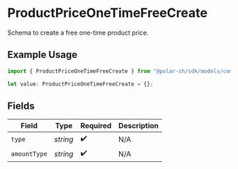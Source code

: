 # ProductPriceOneTimeFreeCreate

Schema to create a free one-time product price.

## Example Usage

```typescript
import { ProductPriceOneTimeFreeCreate } from "@polar-sh/sdk/models/components";

let value: ProductPriceOneTimeFreeCreate = {};
```

## Fields

| Field              | Type               | Required           | Description        |
| ------------------ | ------------------ | ------------------ | ------------------ |
| `type`             | *string*           | :heavy_check_mark: | N/A                |
| `amountType`       | *string*           | :heavy_check_mark: | N/A                |